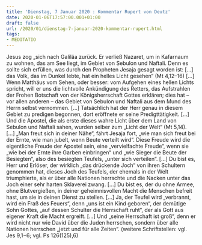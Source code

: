 ```yaml
---
title: 'Dienstag, 7 Januar 2020 : Kommentar Rupert von Deutz'
date: 2020-01-06T17:57:00.001+01:00
draft: false
url: /2020/01/dienstag-7-januar-2020-kommentar-rupert.html
tags: 
- MEDITATIO
---
```


Jesus zog „sich nach Galiläa zurück. Er verließ Nazaret, um in Kafarnaum zu wohnen, das am See liegt, im Gebiet von Sebulon und Naftali. Denn es sollte sich erfüllen, was durch den Propheten Jesaja gesagt worden ist: \[…\] das Volk, das im Dunkel lebte, hat ein helles Licht gesehen“ (Mt 4,12–16) \[…\] Wenn Matthäus vom Sehen, oder besser: vom Aufgehen eines hellen Lichts spricht, will er uns die lichtvolle Ankündigung des Retters, das Aufstrahlen der Frohen Botschaft von der Königsherrschaft Gottes erklären; dies hat – vor allen anderen – das Gebiet von Sebulon und Naftali aus dem Mund des Herrn selbst vernommen. \[…\] Tatsächlich hat der Herr genau in diesem Gebiet zu predigen begonnen, dort eröffnete er seine Predigttätigkeit. \[…\] Und die Apostel, die als erste dieses wahre Licht über dem Land von Sebulon und Naftali sahen, wurden selber zum „Licht der Welt“ (Mt 5,14). \[…\] „Man freut sich in deiner Nähe“, fährt Jesaja fort, „wie man sich freut bei der Ernte, wie man jubelt, wenn Beute verteilt wird“. Diese Freude wird die eigentliche Freude der Apostel sein, eine „vervielfachte Freude“, wenn sie „wie bei der Ernte ihre Garben einbringen“ und „wie Sieger die Beute der Besiegten“, also des besiegten Teufels, „unter sich verteilen“. \[…\] Du bist es, Herr und Erlöser, der wirklich „das drückende Joch“ von ihren Schultern genommen hat, dieses Joch des Teufels, der ehemals in der Welt triumphierte, als er über alle Nationen herrschte und die Nacken unter das Joch einer sehr harten Sklaverei zwang. \[…\] Du bist es, der du ohne Armee, ohne Blutvergießen, in deiner geheimnisvollen Macht die Menschen befreit hast, um sie in deinen Dienst zu stellen. \[…\] Ja, der Teufel wird „verbrannt, wird ein Fraß des Feuers“, denn „uns ist ein Kind geboren“, der demütige Sohn Gottes, „auf dessen Schulter die Herrschaft ruht“, der als Gott aus eigener Kraft die Macht ergreift. \[…\] Und „seine Herrschaft ist groß“, denn er wird nicht nur wie David über die Juden herrschen, sondern über alle Nationen herrschen „jetzt und für alle Zeiten“. (weitere Schriftstellen: vgl. Jes 9,1−6; vgl. Ps 126(125),6)